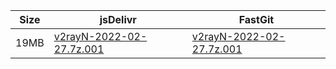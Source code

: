 |    Size   |     jsDelivr  | FastGit |
|  ---  |  ---  |  ---  |
| 19MB | [v2rayN-2022-02-27.7z.001](https://cdn.jsdelivr.net/gh/googleians/v2rayN-32@main/v2rayN-2022-02-27.7z.001) | [v2rayN-2022-02-27.7z.001](https://raw.fastgit.org/googleians/v2rayN-32/main/v2rayN-2022-02-27.7z.001) |
